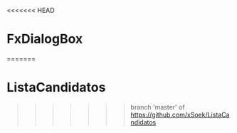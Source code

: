 <<<<<<< HEAD
# FxDialogBox
=======
# ListaCandidatos
>>>>>>> branch 'master' of https://github.com/xSoek/ListaCandidatos
